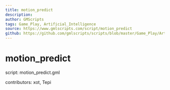 ```yaml
---
title: motion_predict
description: 
author: GMScripts
tags: Game_Play, Artificial_Intelligence
source: https://www.gmlscripts.com/script/motion_predict
github: https://github.com/gmlscripts/scripts/blob/master/Game_Play/Artificial_Intelligence/motion_predict.gml
---
```


motion_predict
==============

script: motion_predict.gml

contributors: xot, Tepi
